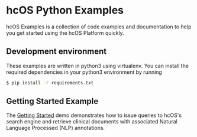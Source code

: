 # hcOS Python Examples

hcOS Examples is a collection of code examples and documentation to help you get started using the hcOS Platform quickly.

## Development environment

These examples are written in python3 using virtualenv. You can install the required dependencies in your python3 environment by running

```bash
$ pip install -r requirements.txt
```

## Getting Started Example

The [Getting Started](GettingStarted.md) demo demonstrates how to issue queries to hcOS's search engine and retrieve clinical documents with associated Natural Language Processed (NLP) annotations.
